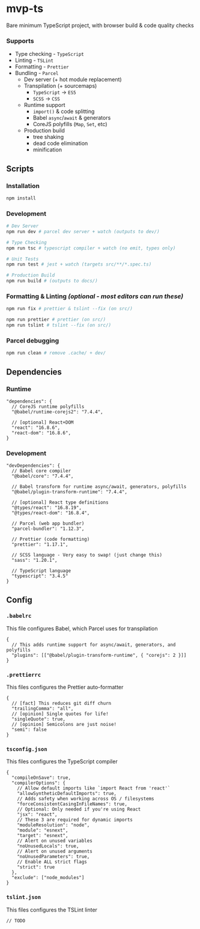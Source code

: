 # mvp-ts

Bare minimum TypeScript project, with browser build & code quality checks

### Supports

- Type checking - `TypeScript`
- Linting - `TSLint`
- Formatting - `Prettier`
- Bundling - `Parcel`
  - Dev server (+ hot module replacement)
  - Transpilation (+ sourcemaps)
    - `TypeScript` -> `ES5`
    - `SCSS` -> `CSS`
  - Runtime support
    - `import()` & code splitting
    - Babel `async`/`await` & generators
    - CoreJS polyfills (`Map`, `Set`, etc)
  - Production build
    - tree shaking
    - dead code elimination
    - minification

## Scripts

### Installation

```sh
npm install
```

### Development

```sh
# Dev Server
npm run dev # parcel dev server + watch (outputs to dev/)

# Type Checking
npm run tsc # typescript compiler + watch (no emit, types only)

# Unit Tests
npm run test # jest + watch (targets src/**/*.spec.ts)

# Production Build
npm run build # (outputs to docs/)
```

### Formatting & Linting _(optional - most editors can run these)_

```sh
npm run fix # prettier & tslint --fix (on src/)

npm run prettier # prettier (on src/)
npm run tslint # tslint --fix (on src/)
```

### Parcel debugging

```sh
npm run clean # remove .cache/ + dev/
```

## Dependencies

### Runtime

```jsonc
"dependencies": {
  // CoreJS runtime polyfills
  "@babel/runtime-corejs2": "7.4.4",

  // [optional] React+DOM
  "react": "16.8.6",
  "react-dom": "16.8.6",
}
```

### Development

```jsonc
"devDependencies": {
  // Babel core compiler
  "@babel/core": "7.4.4",

  // Babel transform for runtime async/await, generators, polyfills
  "@babel/plugin-transform-runtime": "7.4.4",

  // [optional] React type definitions
  "@types/react": "16.8.19",
  "@types/react-dom": "16.8.4",

  // Parcel (web app bundler)
  "parcel-bundler": "1.12.3",

  // Prettier (code formatting)
  "prettier": "1.17.1",

  // SCSS language - Very easy to swap! (just change this)
  "sass": "1.20.1",

  // TypeScript language
  "typescript": "3.4.5"
}
```

## Config

### `.babelrc`

This file configures Babel, which Parcel uses for transpilation

```jsonc
{
  // This adds runtime support for async/await, generators, and polyfills
  "plugins": [["@babel/plugin-transform-runtime", { "corejs": 2 }]]
}
```

### `.prettierrc`

This files configures the Prettier auto-formatter

```jsonc
{
  // [fact] This reduces git diff churn
  "trailingComma": "all",
  // [opinion] Single quotes for life!
  "singleQuote": true,
  // [opinion] Semicolons are just noise!
  "semi": false
}
```

### `tsconfig.json`

This files configures the TypeScript compiler

```jsonc
{
  "compileOnSave": true,
  "compilerOptions": {
    // Allow default imports like `import React from 'react'`
    "allowSyntheticDefaultImports": true,
    // Adds safety when working across OS / filesystems
    "forceConsistentCasingInFileNames": true,
    // Optional: Only needed if you're using React
    "jsx": "react",
    // These 3 are required for dynamic imports
    "moduleResolution": "node",
    "module": "esnext",
    "target": "esnext",
    // Alert on unused variables
    "noUnusedLocals": true,
    // Alert on unused arguments
    "noUnusedParameters": true,
    // Enable ALL strict flags
    "strict": true
  },
  "exclude": ["node_modules"]
}
```

### `tslint.json`

This files configures the TSLint linter

```jsonc
// TODO
```
